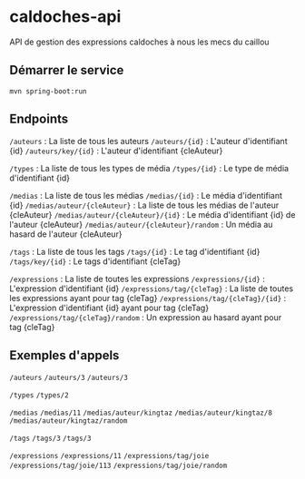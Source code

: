 # caldoches-api
API de gestion des expressions caldoches à nous les mecs du caillou

## Démarrer le service

`mvn spring-boot:run`

## Endpoints

`/auteurs` : La liste de tous les auteurs
`/auteurs/{id}` : L'auteur d'identifiant {id}
`/auteurs/key/{id}` : L'auteur d'identifiant {cleAuteur}

`/types` : La liste de tous les types de média
`/types/{id}` : Le type de média d'identifiant {id}

`/medias` : La liste de tous les médias
`/medias/{id}` : Le média d'identifiant {id}
`/medias/auteur/{cleAuteur}` : La liste de tous les médias de l'auteur {cleAuteur}
`/medias/auteur/{cleAuteur}/{id}` : Le média d'identifiant {id} de l'auteur {cleAuteur}
`/medias/auteur/{cleAuteur}/random` : Un média au hasard de l'auteur {cleAuteur}

`/tags` : La liste de tous les tags
`/tags/{id}` : Le tag d'identifiant {id}
`/tags/key/{id}` : Le tags d'identifiant {cleTag}

`/expressions` : La liste de toutes les expressions
`/expressions/{id}` : L'expression d'identifiant {id}
`/expressions/tag/{cleTag}` : La liste de toutes les expressions ayant pour tag {cleTag}
`/expressions/tag/{cleTag}/{id}` : L'expression d'identifiant {id} ayant pour tag {cleTag}
`/expressions/tag/{cleTag}/random` : Un expression au hasard ayant pour tag {cleTag}

## Exemples d'appels

`/auteurs`
`/auteurs/3`
`/auteurs/3`

`/types` 
`/types/2`

`/medias`
`/medias/11`
`/medias/auteur/kingtaz`
`/medias/auteur/kingtaz/8`
`/medias/auteur/kingtaz/random`

`/tags`
`/tags/3`
`/tags/3`

`/expressions`
`/expressions/11`
`/expressions/tag/joie`
`/expressions/tag/joie/113`
`/expressions/tag/joie/random`